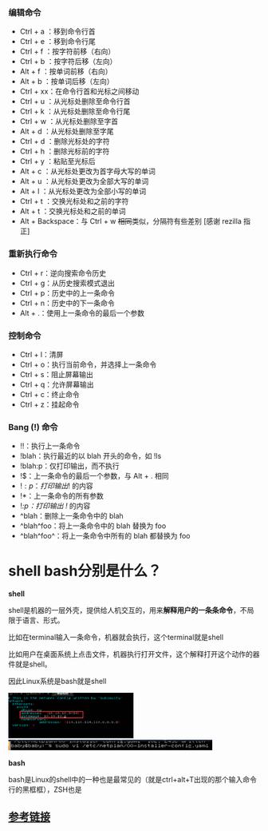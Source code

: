 ### 编辑命令

- Ctrl + a ：移到命令行首
- Ctrl + e ：移到命令行尾
- Ctrl + f ：按字符前移（右向）
- Ctrl + b ：按字符后移（左向）
- Alt + f ：按单词前移（右向）
- Alt + b ：按单词后移（左向）
- Ctrl + xx：在命令行首和光标之间移动
- Ctrl + u ：从光标处删除至命令行首
- Ctrl + k ：从光标处删除至命令行尾
- Ctrl + w ：从光标处删除至字首
- Alt + d ：从光标处删除至字尾
- Ctrl + d ：删除光标处的字符
- Ctrl + h ：删除光标前的字符
- Ctrl + y ：粘贴至光标后
- Alt + c ：从光标处更改为首字母大写的单词
- Alt + u ：从光标处更改为全部大写的单词
- Alt + l ：从光标处更改为全部小写的单词
- Ctrl + t ：交换光标处和之前的字符
- Alt + t ：交换光标处和之前的单词
- Alt + Backspace：与 Ctrl + w ~~相同~~类似，分隔符有些差别 [感谢 rezilla 指正]

### 重新执行命令

- Ctrl + r：逆向搜索命令历史
- Ctrl + g：从历史搜索模式退出
- Ctrl + p：历史中的上一条命令
- Ctrl + n：历史中的下一条命令
- Alt + .：使用上一条命令的最后一个参数

### 控制命令

- Ctrl + l：清屏
- Ctrl + o：执行当前命令，并选择上一条命令
- Ctrl + s：阻止屏幕输出
- Ctrl + q：允许屏幕输出
- Ctrl + c：终止命令
- Ctrl + z：挂起命令

### Bang (!) 命令

- !!：执行上一条命令
- !blah：执行最近的以 blah 开头的命令，如 !ls
- !blah:p：仅打印输出，而不执行
- !$：上一条命令的最后一个参数，与 Alt + . 相同
- !$:p：打印输出 !$ 的内容
- !*：上一条命令的所有参数
- !*:p：打印输出 !* 的内容
- ^blah：删除上一条命令中的 blah
- ^blah^foo：将上一条命令中的 blah 替换为 foo
- ^blah^foo^：将上一条命令中所有的 blah 都替换为 foo



# shell bash分别是什么？

**shell**

shell是机器的一层外壳，提供给人机交互的，用来**解释用户的一条条命令**，不局限于语言、形式。

比如在terminal输入一条命令，机器就会执行，这个terminal就是shell

比如用户在桌面系统上点击文件，机器执行打开文件，这个解释打开这个动作的器件就是shell。



因此Linux系统是bash就是shell

<img src="pic/1bash%E5%BF%AB%E6%8D%B7%E9%94%AE.assets/image-20221117111153763.png" alt="image-20221117111153763" style="zoom:33%;" /> <img src="pic/1bash%E5%BF%AB%E6%8D%B7%E9%94%AE.assets/image-20221117111211240.png" alt="image-20221117111211240" style="zoom: 50%;" />



**bash**

bash是Linux的shell中的一种也是最常见的（就是ctrl+alt+T出现的那个输入命令行的黑框框），ZSH也是

## [参考链接](https://blog.csdn.net/whatday/article/details/106072167)